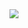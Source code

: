 <img align="center" src=" https://github.com/user-attachments/assets/744eb864-c749-404c-a331-64e9d2ea21cc">

